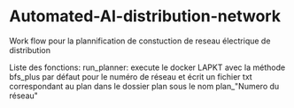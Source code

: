 # Automated-AI-distribution-network
Work flow pour la plannification de constuction de reseau électrique de distribution

Liste des fonctions:
run_planner: execute le docker LAPKT avec la méthode bfs_plus par défaut pour le numéro de réseau et écrit un fichier txt correspondant au plan dans le dossier plan sous le nom plan_"Numero du réseau"
